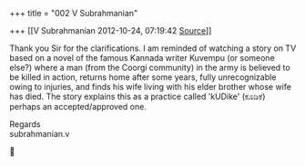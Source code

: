 +++
title = "002 V Subrahmanian"

+++
[[V Subrahmanian	2012-10-24, 07:19:42 [Source](https://groups.google.com/g/bvparishat/c/246igwZYcBY)]]



Thank you Sir for the clarifications. I am reminded of watching a story on TV based on a novel of the famous Kannada writer Kuvempu (or someone else?) where a man (from the Coorgi community) in the army is believed to be killed in action, returns home after some years, fully unrecognizable owing to injuries, and finds his wife living with his elder brother whose wife has died. The story explains this as a practice called 'kUDike' (ಕೂಡಿಕೆ) perhaps an accepted/approved one.  
  
Regards  
subrahmanian.v  



